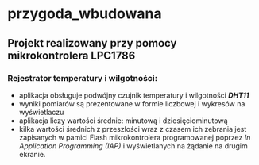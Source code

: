 # przygoda_wbudowana

## Projekt realizowany przy pomocy mikrokontrolera LPC1786

### Rejestrator temperatury i wilgotności:
- aplikacja obsługuje podwójny czujnik temperatury i wilgotności ***DHT11***
- wyniki pomiarów są prezentowane w formie liczbowej i wykresów na wyświetlaczu
- aplikacja liczy wartości średnie: minutową i dziesięciominutową
- kilka wartości średnich z przeszłości wraz z czasem ich zebrania jest zapisanych w pamici Flash mikrokontrolera programowanej poprzez *In Application Programming (IAP)* i wyświetlanych na żądanie na drugim ekranie.
